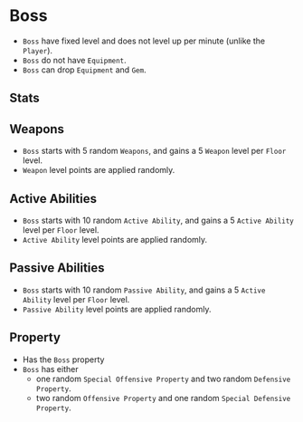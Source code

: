 # Boss

- `Boss` have fixed level and does not level up per minute (unlike the `Player`).
- `Boss` do not have `Equipment`.
- `Boss` can drop `Equipment` and `Gem`.

## Stats

## Weapons

- `Boss` starts with 5 random `Weapons`, and gains a 5 `Weapon` level per `Floor` level.
- `Weapon` level points are applied randomly.

## Active Abilities

- `Boss` starts with 10 random `Active Ability`, and gains a 5 `Active Ability` level per `Floor` level.
- `Active Ability` level points are applied randomly.

## Passive Abilities

- `Boss` starts with 10 random `Passive Ability`, and gains a 5 `Active Ability` level per `Floor` level.
- `Passive Ability` level points are applied randomly.

## Property

- Has the `Boss` property
- `Boss` has either
  - one random `Special Offensive Property` and two random `Defensive Property`.
  - two random `Offensive Property` and one random `Special Defensive Property`.

